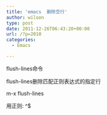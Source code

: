 ```yaml
---
title: 'emacs  删除空行'
author: wiloon
type: post
date: 2011-12-26T06:43:20+00:00
url: /?p=2010
categories:
  - Emacs

---
```

flush-lines命令

flush-lines删除匹配正则表达式的指定行

m-x flush-lines
  
用正则: ^$